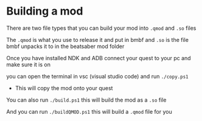 # Building a mod

There are two file types that you can build your mod into `.qmod` and `.so` files

The `.qmod` is what you use to release it and put in bmbf and `.so` is the file bmbf unpacks it to in the beatsaber mod folder

Once you have installed NDK and ADB connect your quest to your pc and make sure it is on

you can open the terminal in vsc (visual studio code) and run `./copy.ps1`

- This will copy the mod onto your quest

You can also run `./build.ps1` this will build the mod as a `.so` file

And you can run `./buildQMOD.ps1` this will build a `.qmod` file for you

